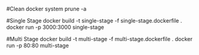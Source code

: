 #Clean
docker system prune -a  

#Single Stage
docker build -t single-stage -f single-stage.dockerfile .
docker run -p 3000:3000 single-stage

#Multi Stage
docker build -t multi-stage -f multi-stage.dockerfile .
docker run -p 80:80 multi-stage